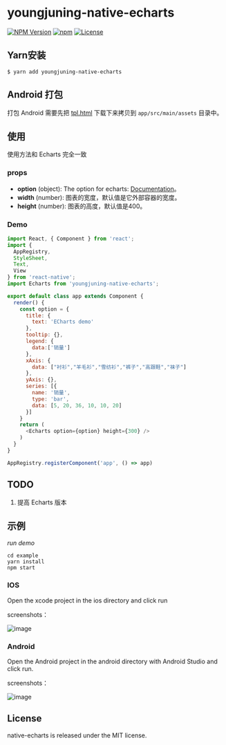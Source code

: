 # youngjuning-native-echarts

[![NPM Version](https://img.shields.io/npm/v/native-echarts.svg?style=flat)](https://www.npmjs.org/package/native-echarts)
  [![npm](https://img.shields.io/npm/dm/native-echarts.svg?style=flat)](https://www.npmjs.org/package/native-echarts)
  [![License](http://img.shields.io/npm/l/native-echarts.svg?style=flat)](https://raw.githubusercontent.com/somonus/react-native-echarts/master/LICENSE.md)

## Yarn安装

```
$ yarn add youngjuning-native-echarts
```

## Android 打包

打包 Android 需要先把 [tpl.html](http://t.cn/RBHgzv0) 下载下来拷贝到 `app/src/main/assets` 目录中。

## 使用

使用方法和 Echarts 完全一致

### props

- **option** (object): The option for echarts: [Documentation](http://echarts.baidu.com/option.html#title)。
- **width** (number): 图表的宽度，默认值是它外部容器的宽度。
- **height** (number): 图表的高度，默认值是400。

### Demo

```js
import React, { Component } from 'react';
import {
  AppRegistry,
  StyleSheet,
  Text,
  View
} from 'react-native';
import Echarts from 'youngjuning-native-echarts';

export default class app extends Component {
  render() {
    const option = {
      title: {
        text: 'ECharts demo'
      },
      tooltip: {},
      legend: {
        data:['销量']
      },
      xAxis: {
        data: ["衬衫","羊毛衫","雪纺衫","裤子","高跟鞋","袜子"]
      },
      yAxis: {},
      series: [{
        name: '销量',
        type: 'bar',
        data: [5, 20, 36, 10, 10, 20]
      }]
    }
    return (
      <Echarts option={option} height={300} />
    )
  }
}

AppRegistry.registerComponent('app', () => app)
```

## TODO

1. 提高 Echarts 版本

## 示例

*run demo*

```
cd example
yarn install
npm start
```

### IOS

Open the xcode project in the ios directory and click run

screenshots：

![image](https://i.loli.net/2018/06/17/5b260bb5de954.png)

### Android

Open the Android project in the android directory with Android Studio and click run.

screenshots：

![image](https://i.loli.net/2018/06/17/5b260bc836765.png)

## License

native-echarts is released under the MIT license.
